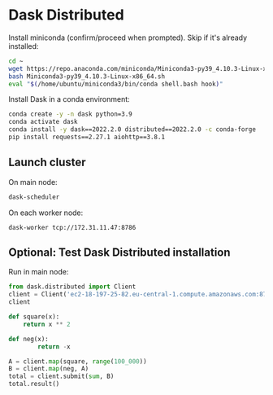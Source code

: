 # Dask Distributed

Install miniconda (confirm/proceed when prompted). Skip if it's already installed:

```bash
cd ~
wget https://repo.anaconda.com/miniconda/Miniconda3-py39_4.10.3-Linux-x86_64.sh
bash Miniconda3-py39_4.10.3-Linux-x86_64.sh
eval "$(/home/ubuntu/miniconda3/bin/conda shell.bash hook)"
```

Install Dask in a conda environment:

```bash
conda create -y -n dask python=3.9
conda activate dask
conda install -y dask==2022.2.0 distributed==2022.2.0 -c conda-forge
pip install requests==2.27.1 aiohttp==3.8.1
```

## Launch cluster

On main node:

```bash
dask-scheduler
```

On each worker node:

```
dask-worker tcp://172.31.11.47:8786
```

## Optional: Test Dask Distributed installation

Run in main node:

```python
from dask.distributed import Client
client = Client('ec2-18-197-25-82.eu-central-1.compute.amazonaws.com:8786')
client

def square(x):
    return x ** 2

def neg(x):
        return -x

A = client.map(square, range(100_000))
B = client.map(neg, A)
total = client.submit(sum, B)
total.result()
```
